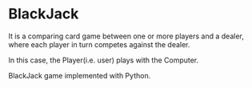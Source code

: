 # BlackJack

 
It is a comparing card game between one or more players and a dealer, 
where each player in turn competes against the dealer.

In this case, the Player(i.e. user) plays with the Computer.

BlackJack game implemented with Python.
